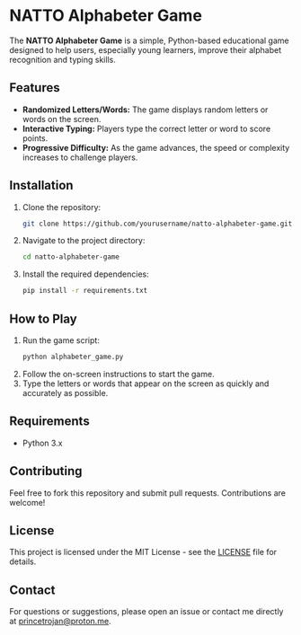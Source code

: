 # NATTO Alphabeter Game

The **NATTO Alphabeter Game** is a simple, Python-based educational game designed to help users, especially young learners, improve their alphabet recognition and typing skills.

## Features

- **Randomized Letters/Words:** The game displays random letters or words on the screen.
- **Interactive Typing:** Players type the correct letter or word to score points.
- **Progressive Difficulty:** As the game advances, the speed or complexity increases to challenge players.

## Installation

1. Clone the repository:
    ```bash
    git clone https://github.com/yourusername/natto-alphabeter-game.git
    ```
2. Navigate to the project directory:
    ```bash
    cd natto-alphabeter-game
    ```
3. Install the required dependencies:
    ```bash
    pip install -r requirements.txt
    ```

## How to Play

1. Run the game script:
    ```bash
    python alphabeter_game.py
    ```
2. Follow the on-screen instructions to start the game.
3. Type the letters or words that appear on the screen as quickly and accurately as possible.

## Requirements

- Python 3.x

## Contributing

Feel free to fork this repository and submit pull requests. Contributions are welcome!

## License

This project is licensed under the MIT License - see the [LICENSE](LICENSE) file for details.

## Contact

For questions or suggestions, please open an issue or contact me directly at princetrojan@proton.me.
